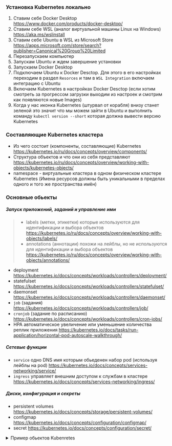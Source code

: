 ### Установка Kubernetes локально

1. Ставим себе Docker Desktop https://www.docker.com/products/docker-desktop/
2. Ставим себе WSL (аналог виртуальной машины Linux на Windows) https://aka.ms/wslinstall
3. Ставим себе Ubuntu в WSL из Microsoft Store https://apps.microsoft.com/store/search?publisher=Canonical%20Group%20Limited
4. Перезапускаем компьютер
5. Запускам Ubuntu и ждем завершение установки
6. Запускаем Docker Desktop
7. Подключаем Ubuntu к Docker Desctop. Для этого в его настройках переходим в раздел `Resorces` и там в `WSL Integration` включаем интеграцию с Ubuntu
8. Включаем Kubernetes в настройках Docker Desctop (если хотим смотреть за прогрессом загрузки выходим из настроек и смотрим как появляются новые Images)
9. Когда у нас иконка Kubernetes (штурвал от корабля) внизу станет зеленой это значит что мы можем зайти в Ubuntu и выполнить команду `kubectl version --short` которая должна вывести версию Kubernetes

### Составляющие Kubernetes кластера

- Из чего состоит (компоненты, составляющие) Kubernetes https://kubernetes.io/ru/docs/concepts/overview/components/
- Структура объектов и что они из себя представляют https://kubernetes.io/ru/docs/concepts/overview/working-with-objects/kubernetes-objects/
- namespace - виртуальные кластера в одном физическом кластере Kubernetes (Имена ресурсов должны быть уникальными в пределах одного и того же пространства имён) 

### Основные обьекты

##### Запуск приложений, заданий и управление ими

> - labels (метки, этикетки) которые используются для идентификации и выбора объектов https://kubernetes.io/ru/docs/concepts/overview/working-with-objects/labels/
> - annotations (аннотации) похожи на лейблы, но не используются для идентификации и выбора объектов https://kubernetes.io/ru/docs/concepts/overview/working-with-objects/annotations/

- deployment https://kubernetes.io/docs/concepts/workloads/controllers/deployment/
- statefulset https://kubernetes.io/docs/concepts/workloads/controllers/statefulset/
- daemonset https://kubernetes.io/docs/concepts/workloads/controllers/daemonset/
- `job` (задания) https://kubernetes.io/docs/concepts/workloads/controllers/job/
- `cronjob` (задание по расписанию) https://kubernetes.io/docs/concepts/workloads/controllers/cron-jobs/
- HPA автоматическое увеличение или уменьшение количества реплик приложения https://kubernetes.io/docs/tasks/run-application/horizontal-pod-autoscale-walkthrough/

##### Сетевые функции

- `service` одно DNS имя которым обьеденен набор pod (используя лейблы на pod) https://kubernetes.io/docs/concepts/services-networking/service/
- `ingress` управляет внешним доступом к службам в кластере https://kubernetes.io/docs/concepts/services-networking/ingress/

##### Диски, конфигурация и секреты

- persistent volumes https://kubernetes.io/docs/concepts/storage/persistent-volumes/
- configmap https://kubernetes.io/docs/concepts/configuration/configmap/
- secret https://kubernetes.io/docs/concepts/configuration/secret/

<details>
  <summary>Пример обьектов Kubenretes</summary>

```yaml
---
apiVersion: autoscaling/v2
kind: HorizontalPodAutoscaler # автоматическое увеличение или уменьшение количества реплик приложения
metadata:
  name: nginx-echo-headers
spec:
  scaleTargetRef:
    apiVersion: apps/v1
    kind: Deployment
    name: nginx-echo-headers
  minReplicas: 3
  maxReplicas: 4
  metrics:
  - type: Resource
    resource:
      name: cpu
      target:
        type: Utilization
        averageUtilization: 50
---
apiVersion: v1
kind: Service
metadata:
  name: nginx-echo-headers # одно DNS имя которым обьеденен набор pod (используя лейблы на pod в selector ниже)
spec:
  selector:
    app.kubernetes.io/name: nginx-echo-headers
  ports:
    - protocol: TCP
      port: 80
      targetPort: http
---
apiVersion: apps/v1
kind: Deployment
metadata:
  name: nginx-echo-headers
  labels: # используются для идентификации и выбора объектов
    app.kubernetes.io/name: nginx-echo-headers
    app.kubernetes.io/version: latest
    app.kubernetes.io/component: nginx-echo-headers
spec:
#  replicas: 3 # можно удалить т.к. мы используем HPA который сам будет следить за числом реплик
  selector:
    matchLabels:
      app.kubernetes.io/name: nginx-echo-headers
  template:
    metadata:
      labels:
        app.kubernetes.io/name: nginx-echo-headers
    spec:
      affinity:
        podAntiAffinity:
          preferredDuringSchedulingIgnoredDuringExecution: 
          - weight: 100
            podAffinityTerm:
              labelSelector:
                matchExpressions:
                - key: app.kubernetes.io/name
                  operator: In
                  values:
                  - nginx-echo-headers
              topologyKey: "topology.kubernetes.io/zone"
      terminationGracePeriodSeconds: 60
      containers:
      - name: nginx-echo-headers
        image: brndnmtthws/nginx-echo-headers:latest
        ports:
        - name: http
          containerPort: 8080
        resources: 
          requests:
            memory: "150Mi"
            cpu: "150m"
          limits:
            memory: "150Mi"
        livenessProbe:
          httpGet:
            path: /
            port: http
          initialDelaySeconds: 5
          periodSeconds: 5
        readinessProbe:
          httpGet:
            path: /
            port: http
          initialDelaySeconds: 5
          periodSeconds: 5
```

</details>
